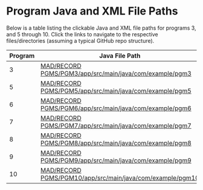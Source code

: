 # Program Java and XML File Paths

Below is a table listing the clickable Java and XML file paths for programs 3, and 5 through 10. Click the links to navigate to the respective files/directories (assuming a typical GitHub repo structure).

| Program | Java File Path | XML File Path |
|---------|---------------|--------------|
| 3 | [MAD/RECORD PGMS/PGM3/app/src/main/java/com/example/pgm3](MAD/RECORD%20PGMS/PGM3/app/src/main/java/com/example/pgm3) | [MAD/RECORD PGMS/PGM3/app/src/main/res/layout](MAD/RECORD%20PGMS/PGM3/app/src/main/res/layout) |
| 5 | [MAD/RECORD PGMS/PGM5/app/src/main/java/com/example/pgm5](MAD/RECORD%20PGMS/PGM5/app/src/main/java/com/example/pgm5) | [MAD/RECORD PGMS/PGM5/app/src/main/res/layout](MAD/RECORD%20PGMS/PGM5/app/src/main/res/layout) |
| 6 | [MAD/RECORD PGMS/PGM6/app/src/main/java/com/example/pgm6](MAD/RECORD%20PGMS/PGM6/app/src/main/java/com/example/pgm6) | [MAD/RECORD PGMS/PGM6/app/src/main/res/layout](MAD/RECORD%20PGMS/PGM6/app/src/main/res/layout) |
| 7 | [MAD/RECORD PGMS/PGM7/app/src/main/java/com/example/pgm7](MAD/RECORD%20PGMS/PGM7/app/src/main/java/com/example/pgm7) | [MAD/RECORD PGMS/PGM7/app/src/main/res/layout](MAD/RECORD%20PGMS/PGM7/app/src/main/res/layout) |
| 8 | [MAD/RECORD PGMS/PGM8/app/src/main/java/com/example/pgm8](MAD/RECORD%20PGMS/PGM8/app/src/main/java/com/example/pgm8) | [MAD/RECORD PGMS/PGM8/app/src/main/res/layout](MAD/RECORD%20PGMS/PGM8/app/src/main/res/layout) |
| 9 | [MAD/RECORD PGMS/PGM9/app/src/main/java/com/example/pgm9](MAD/RECORD%20PGMS/PGM9/app/src/main/java/com/example/pgm9) | [MAD/RECORD PGMS/PGM9/app/src/main/res/layout](MAD/RECORD%20PGMS/PGM9/app/src/main/res/layout) |
| 10 | [MAD/RECORD PGMS/PGM10/app/src/main/java/com/example/pgm10](MAD/RECORD%20PGMS/PGM10/app/src/main/java/com/example/pgm10) | [MAD/RECORD PGMS/PGM10/app/src/main/res/layout](MAD/RECORD%20PGMS/PGM10/app/src/main/res/layout) |


